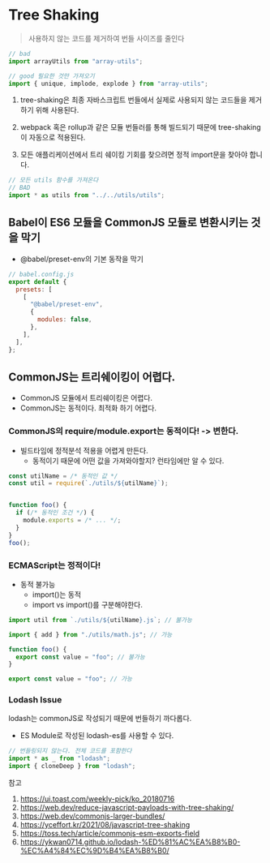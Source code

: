 # Tree Shaking

> 사용하지 않는 코드를 제거하여 번들 사이즈를 줄인다

```js
// bad
import arrayUtils from "array-utils";

// good 필요한 것만 가져오기
import { unique, implode, explode } from "array-utils";
```

1. tree-shaking은 최종 자바스크립트 번들에서 실제로 사용되지 않는 코드들을 제거하기 위해 사용된다.

2. webpack 혹은 rollup과 같은 모듈 번들러를 통해 빌드되기 때문에 tree-shaking이 자동으로 적용된다.

3. 모든 애플리케이션에서 트리 쉐이킹 기회를 찾으려면 정적 import문을 찾아야 합니다.

```js
// 모든 utils 함수를 가져온다
// BAD
import * as utils from "../../utils/utils";
```

## Babel이 ES6 모듈을 CommonJS 모듈로 변환시키는 것을 막기

- @babel/preset-env의 기본 동작을 막기

```js
// babel.config.js
export default {
  presets: [
    [
      "@babel/preset-env",
      {
        modules: false,
      },
    ],
  ],
};
```

## CommonJS는 트리쉐이킹이 어렵다.

- CommonJS 모듈에서 트리쉐이킹은 어렵다.
- CommonJS는 동적이다. 최적화 하기 어렵다.

### CommonJS의 require/module.export는 동적이다! -> 변한다.

- 빌드타임에 정적분석 적용을 어렵게 만든다.
  - 동적이기 때문에 어떤 값을 가져와야할지? 런타임에만 알 수 있다.

```js
const utilName = /* 동적인 값 */
const util = require(`./utils/${utilName}`);


function foo() {
  if (/* 동적인 조건 */) {
    module.exports = /* ... */;
  }
}
foo();
```

### ECMAScript는 정적이다!

- 동적 불가능
  - import()는 동적
  - import vs import()를 구분해야한다.

```js
import util from `./utils/${utilName}.js`; // 불가능

import { add } from "./utils/math.js"; // 가능

function foo() {
  export const value = "foo"; // 불가능
}

export const value = "foo"; // 가능
```

### Lodash Issue

lodash는 commonJS로 작성되기 때문에 번들하기 까다롭다.

- ES Module로 작성된 lodash-es를 사용할 수 있다.

```js
// 번들링되지 않는다. 전체 코드를 포함한다
import * as _ from "lodash";
import { cloneDeep } from "lodash";
```

참고

1. https://ui.toast.com/weekly-pick/ko_20180716
2. https://web.dev/reduce-javascript-payloads-with-tree-shaking/
3. https://web.dev/commonjs-larger-bundles/
4. https://yceffort.kr/2021/08/javascript-tree-shaking
5. https://toss.tech/article/commonjs-esm-exports-field
6. https://ykwan0714.github.io/lodash-%ED%81%AC%EA%B8%B0-%EC%A4%84%EC%9D%B4%EA%B8%B0/
